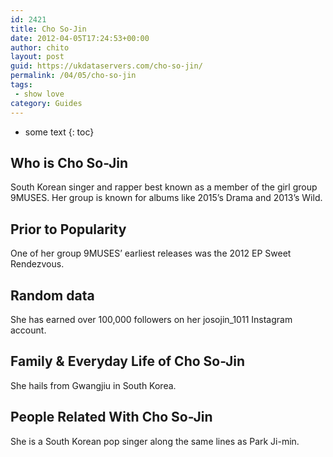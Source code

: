 ```yaml
---
id: 2421
title: Cho So-Jin
date: 2012-04-05T17:24:53+00:00
author: chito
layout: post
guid: https://ukdataservers.com/cho-so-jin/
permalink: /04/05/cho-so-jin
tags:
 - show love
category: Guides
---
```


* some text
{: toc}


## Who is  Cho So-Jin
                  
                  
                  
South Korean singer and rapper best known as a member of the girl group 9MUSES. Her group is known for albums like 2015&#8217;s Drama and 2013&#8217;s Wild. 
                  
                
                
                
## Prior to Popularity 
                  
                  
                  
One of her group 9MUSES&#8217; earliest releases was the 2012 EP Sweet Rendezvous. 
                  
                
                
                
## Random data 
                  
                  
                  
She has earned over 100,000 followers on her josojin_1011 Instagram account. 
                  
                
                
                
## Family & Everyday Life of Cho So-Jin
                  
                  
                  
She hails from Gwangjiu in South Korea. 
                  
                
                
                
## People Related With  Cho So-Jin
                  
                  
                  
She is a South Korean pop singer along the same lines as Park Ji-min. 
                  
                
              
            
          
          
          
    
    
  
